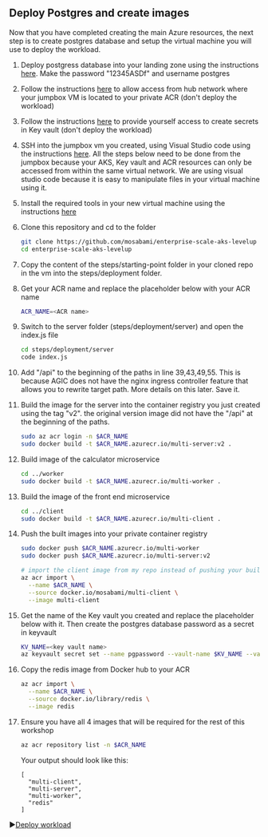 ## Deploy Postgres and create images

Now that you have completed creating the main Azure resources, the next step is to create postgres database and setup the virtual machine you will use to deploy the workload. 

1. Deploy postgress database into your landing zone using the instructions [here](./portgress-resource-deployment/README.md). Make the password "12345ASDf" and username postgres

2. Follow the instructions [here](https://github.com/Azure/Enterprise-Scale-for-AKS/blob/main/Scenarios/AKS-Secure-Baseline-PrivateCluster/Terraform/08-workload.md#connect-the-container-registry-private-link-to-the-hub-network) to allow access from hub network where your jumpbox VM is located to your private ACR (don't deploy the workload)

3. Follow the instructions [here](https://github.com/Azure/Enterprise-Scale-for-AKS/blob/main/Scenarios/AKS-Secure-Baseline-PrivateCluster/Terraform/08-workload.md#provide-yourself-access-to-create-secrets-in-your-key-vault) to provide yourself access to create secrets in Key vault (don't deploy the workload)

4. SSH into the jumpbox vm you created, using Visual Studio code using the instructions [here](https://github.com/Azure/Enterprise-Scale-for-AKS/blob/main/Scenarios/AKS-Secure-Baseline-PrivateCluster/Terraform/08-workload.md#option-1-connecting-into-the-server-dev-linux-vm-using-ssh-and-vs-code). All the steps below need to be done from the jumpbox because your AKS, Key vault and ACR resources can only be accessed from within the same virtual network. We are using visual studio code because it is easy to manipulate files in your virtual machine using it.

5. Install the required tools in your new virtual machine using the instructions [here](./portgress-resource-deployment/setupVM.md)

6. Clone this repository and cd to the folder

   ```bash
   git clone https://github.com/mosabami/enterprise-scale-aks-levelup
   cd enterprise-scale-aks-levelup
   ```

7. Copy the content of the steps/starting-point folder in your cloned repo in the vm into the steps/deployment folder.

8. Get your ACR name and replace the placeholder below with your ACR name

   ```bash
   ACR_NAME=<ACR name>
   ```

9. Switch to the server folder (steps/deployment/server) and open the index.js file 

   ```bash
   cd steps/deployment/server
   code index.js
   ```

10. Add "/api" to the beginning of the paths in line 39,43,49,55. This is because AGIC does not have the nginx ingress controller feature that allows you to rewrite target path. More details on this later. Save it.

11. Build the image for the server into the container registry you just created using the tag "v2". the original version image did not have the "/api" at the beginning of the paths.

    ```bash
    sudo az acr login -n $ACR_NAME
    sudo docker build -t $ACR_NAME.azurecr.io/multi-server:v2 .
    ```

12. Build image of the calculator microservice

    ```bash
    cd ../worker
    sudo docker build -t $ACR_NAME.azurecr.io/multi-worker . 
    ```

13. Build the image of the front end microservice

    ```bash
    cd ../client
    sudo docker build -t $ACR_NAME.azurecr.io/multi-client . 
    ```

14. Push the built images into your private container registry

    ```bash
    sudo docker push $ACR_NAME.azurecr.io/multi-worker
    sudo docker push $ACR_NAME.azurecr.io/multi-server:v2
    
    # import the client image from my repo instead of pushing your build as there is currently an error in the build process
    az acr import \
      --name $ACR_NAME \
      --source docker.io/mosabami/multi-client \
      --image multi-client
    ```

15. Get the name of the Key vault you created and replace the placeholder below with it. Then create the postgres database password as a secret in keyvault

    ```bash
    KV_NAME=<key vault name>
    az keyvault secret set --name pgpassword --vault-name $KV_NAME --value "12345ASDf"
    ```

16. Copy the redis image from Docker hub to your ACR

    ```bash
    az acr import \
      --name $ACR_NAME \
      --source docker.io/library/redis \
      --image redis
    ```

17. Ensure you have all 4 images that will be required for the rest of this workshop

    ```bash
    az acr repository list -n $ACR_NAME
    ```

    Your output should look like this:

    ```output
    [
      "multi-client",
      "multi-server",
      "multi-worker",
      "redis"
    ]
    ```

    

:arrow_forward:[Deploy workload](./Deploy-workload.md)

